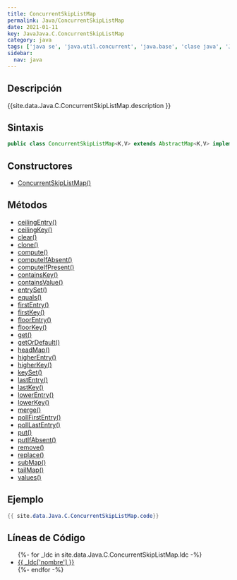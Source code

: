 ```yaml
---
title: ConcurrentSkipListMap
permalink: Java/ConcurrentSkipListMap
date: 2021-01-11
key: JavaJava.C.ConcurrentSkipListMap
category: java
tags: ['java se', 'java.util.concurrent', 'java.base', 'clase java', 'Java 1.6']
sidebar: 
  nav: java
---
```


## Descripción
{{site.data.Java.C.ConcurrentSkipListMap.description }}

## Sintaxis
~~~java
public class ConcurrentSkipListMap<K,V> extends AbstractMap<K,V> implements ConcurrentNavigableMap<K,V>, Cloneable, Serializable
~~~

## Constructores
* [ConcurrentSkipListMap()](/Java/ConcurrentSkipListMap/ConcurrentSkipListMap/)

## Métodos
* [ceilingEntry()](/Java/ConcurrentSkipListMap/ceilingEntry)
* [ceilingKey()](/Java/ConcurrentSkipListMap/ceilingKey)
* [clear()](/Java/ConcurrentSkipListMap/clear)
* [clone()](/Java/ConcurrentSkipListMap/clone)
* [compute()](/Java/ConcurrentSkipListMap/compute)
* [computeIfAbsent()](/Java/ConcurrentSkipListMap/computeIfAbsent)
* [computeIfPresent()](/Java/ConcurrentSkipListMap/computeIfPresent)
* [containsKey()](/Java/ConcurrentSkipListMap/containsKey)
* [containsValue()](/Java/ConcurrentSkipListMap/containsValue)
* [entrySet()](/Java/ConcurrentSkipListMap/entrySet)
* [equals()](/Java/ConcurrentSkipListMap/equals)
* [firstEntry()](/Java/ConcurrentSkipListMap/firstEntry)
* [firstKey()](/Java/ConcurrentSkipListMap/firstKey)
* [floorEntry()](/Java/ConcurrentSkipListMap/floorEntry)
* [floorKey()](/Java/ConcurrentSkipListMap/floorKey)
* [get()](/Java/ConcurrentSkipListMap/get)
* [getOrDefault()](/Java/ConcurrentSkipListMap/getOrDefault)
* [headMap()](/Java/ConcurrentSkipListMap/headMap)
* [higherEntry()](/Java/ConcurrentSkipListMap/higherEntry)
* [higherKey()](/Java/ConcurrentSkipListMap/higherKey)
* [keySet()](/Java/ConcurrentSkipListMap/keySet)
* [lastEntry()](/Java/ConcurrentSkipListMap/lastEntry)
* [lastKey()](/Java/ConcurrentSkipListMap/lastKey)
* [lowerEntry()](/Java/ConcurrentSkipListMap/lowerEntry)
* [lowerKey()](/Java/ConcurrentSkipListMap/lowerKey)
* [merge()](/Java/ConcurrentSkipListMap/merge)
* [pollFirstEntry()](/Java/ConcurrentSkipListMap/pollFirstEntry)
* [pollLastEntry()](/Java/ConcurrentSkipListMap/pollLastEntry)
* [put()](/Java/ConcurrentSkipListMap/put)
* [putIfAbsent()](/Java/ConcurrentSkipListMap/putIfAbsent)
* [remove()](/Java/ConcurrentSkipListMap/remove)
* [replace()](/Java/ConcurrentSkipListMap/replace)
* [subMap()](/Java/ConcurrentSkipListMap/subMap)
* [tailMap()](/Java/ConcurrentSkipListMap/tailMap)
* [values()](/Java/ConcurrentSkipListMap/values)

## Ejemplo
~~~java
{{ site.data.Java.C.ConcurrentSkipListMap.code}}
~~~

## Líneas de Código
<ul>
{%- for _ldc in site.data.Java.C.ConcurrentSkipListMap.ldc -%}
   <li>
       <a href="{{_ldc['url'] }}">{{ _ldc['nombre'] }}</a>
   </li>
{%- endfor -%}
</ul>
